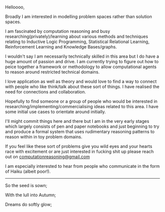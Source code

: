 Helloooo,

Broadly I am interested in modelling problem spaces rather than solution spaces.

I am fascinated by computation reasoning and busy researching(privately)/learning about various methods and techniques relating to Inductive Logic Programming,
Statistical Relational Learning, Reinforcement Learning and Knowledge Bases/graphs. 

I wouldn't say I am necessarily technically skilled in this area but I do have a huge amount of passion and drive. I am currently trying to figure out how
to peice together a framework or methodology to allow computational agents to reason around restricted technical domains.

I love application as well as theory and would love to find a way to 
connect with people who like think/talk about these sort of things. I have realised the need for connections and collaboration. 

Hopefully to find someone or a group of people who would be interested in researching/implementing/commercialising ideas related to this area. I have some 
initial use cases to orientate around initially. 

I'll might commit things here and there but I am in the very early stages which largely consists of pen and paper notebooks and just beginning to try and 
produce a formal system that uses rudimentary reasoning patterns to reason within in toy problem domains.

If you feel like these sort of problems give you wild eyes and your hearts race with excitement or are just interested in fucking shit up please reach out on 
computationreasoning@gmail.com

I am especially interested to hear from people who communicate in the form of Haiku (albeit poor!).

---------

So the seed is sown;

With the lull into Autumn;

Dreams do softly glow;
